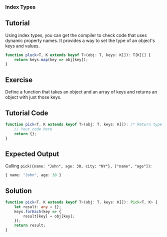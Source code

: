 ### Index Types

Tutorial
-------
Using index types, you can get the compiler to check code that uses dynamic property names. It provides a way to set the type of an object's keys and values.

```typescript
function pluck<T, K extends keyof T>(obj: T, keys: K[]): T[K][] {
    return keys.map(key => obj[key]);
}
```

Exercise
-------
Define a function that takes an object and an array of keys and returns an object with just those keys.

Tutorial Code
-------
```typescript
function pick<T, K extends keyof T>(obj: T, keys: K[]): /* Return type here */ {
    // Your code here
    return {};
}
```

Expected Output
-------
Calling `pick({name: "John", age: 30, city: "NY"}, ["name", "age"])`:

```typescript
{ name: "John", age: 30 }
```

Solution
-------
```typescript
function pick<T, K extends keyof T>(obj: T, keys: K[]): Pick<T, K> {
    let result: any = {};
    keys.forEach(key => {
        result[key] = obj[key];
    });
    return result;
}
```
